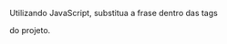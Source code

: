 Utilizando JavaScript, substitua a frase dentro das tags <p> </p> do projeto.

<!-- document.getElementById('texto').innerText="Escreva o texto aqui" -->
